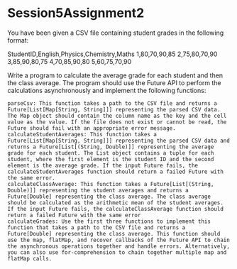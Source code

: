 # Session5Assignment2

You have been given a CSV file containing student grades in the following format:

StudentID,English,Physics,Chemistry,Maths
1,80,70,90,85
2,75,80,70,90
3,85,90,80,75
4,70,85,90,80
5,60,75,70,90

Write a program to calculate the average grade for each student and then the class average. The program should use the Future API to perform the calculations asynchronously and implement the following functions:

    parseCsv: This function takes a path to the CSV file and returns a Future[List[Map[String, String]]] representing the parsed CSV data. The Map object should contain the column name as the key and the cell value as the value. If the file does not exist or cannot be read, the Future should fail with an appropriate error message.
    calculateStudentAverages: This function takes a Future[List[Map[String, String]]] representing the parsed CSV data and returns a Future[List[(String, Double)]] representing the average grade for each student. The List object contains a tuple for each student, where the first element is the student ID and the second element is the average grade. If the input Future fails, the calculateStudentAverages function should return a failed Future with the same error.
    calculateClassAverage: This function takes a Future[List[(String, Double)]] representing the student averages and returns a Future[Double] representing the class average. The class average should be calculated as the arithmetic mean of the student averages. If the input Future fails, the calculateClassAverage function should return a failed Future with the same error
    calculateGrades: Use the first three functions to implement this function that takes a path to the CSV file and returns a Future[Double] representing the class average. This function should use the map, flatMap, and recover callbacks of the Future API to chain the asynchronous operations together and handle errors. Alternatively, you can also use for-comprehension to chain together multiple map and flatMap calls.
